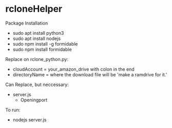 # rcloneHelper

Package Installation
  - sudo apt install python3
  - sudo apt install nodejs
  - sudo npm install -g formidable
  - sudo npm install formidable




Replace on rclone_python.py:
  - cloudAccount = your_amazon_drive with colon in the end
  - directoryName = where the download file will be 'make a ramdrive for it.'
 
 
 
 
Can Replace, but neccessary:
  - server.js
    - Openingport
    
    
To run:
  - nodejs server.js
